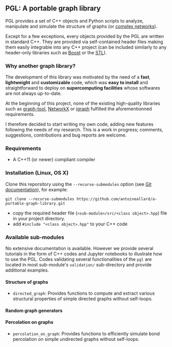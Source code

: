 ## PGL: A portable graph library

PGL provides a set of C++<!--/Python--> objects and Python scripts to analyze, manipulate and simulate the structure of graphs (or [complex networks]).

Except for a few exceptions, every objects provided by the PGL are written in standard C++. They are provided via self-contained header files making them easily integrable into any C++ project (can be included similarly to any header-only libraries such as [Boost] or the [STL]).

<!--- Some functionalities of the C++ library are also available as a Python module. Objects in this module are simple wrappers around the C++ objects generated by [pybind11].--->

### Why another graph library?

The development of this library was motivated by the need of a __fast__, __lightweight__ and __customizable__ code, which was __easy to install__ and straightforward to deploy on __supercomputing facilities__ whose softwares are not always up-to-date.

At the beginning of this project, none of the existing high-quality libraries such as [graph-tool], [NetworkX] or [igraph] fulfilled the aforementionned requirements.

I therefore decided to start writing my own code, adding new features following the needs of my research. This is a work in progress; comments, suggestions, contributions and bug reports are welcome.

### Requirements

  * A C++11 (or newer) compliant compiler
  <!--- * python 3.x (for the Python module)--->
  <!--- * [pybind11] (for the Python module; should be installed automatically)--->


### Installation (Linux, OS X)

Clone this reporsitory using the `--recurse-submodules` option (see [Git documentation]), for example:
```
git clone --recurse-submodules https://github.com/antoineallard/a-portable-graph-library.git
```

<!--- ##### C++--->
* copy the required header file (`<sub-module>/src/<class object>.hpp`) file in your project directory.
* add `#include "<class object>.hpp"` to your C++ code

<!--- ##### Python module
  * clone this repository
  * `cd a-portable-graph-library`
  * `pip3 install --global-option=build_ext --global-option="-I"${PWD} python_module_setup/`
  * add `import pgl` to your Python script--->


### Available sub-modules

No extensive documentation is available. However we provide several tutorials in the form of C++ codes and Jupyter notebooks to illustrate how to use the PGL. Codes validating several functionalities of the `pgl` are located in most sub-module's `validation/` sub-directory and provide additional examples.

#### Structure of graphs

* `directed_graph`: Provides functions to compute and extract various structural properties of simple directed graphs without self-loops.
<!--- Most of these functionalities are also available in the `pgl` Python module.--->


#### Random graph generators

<!---* `lcloning.py` [[source]](src_python/lcloning.py): A python script that generates an undirected edgelist using the [L-cloning algorithm][6]. As the number of copies goes to infinity, the generated edgelist belongs to the ensemble considered in the message passing approach.--->


#### Percolation on graphs

  * `percolation_on_graph`: Provides functions to efficiently simulate bond percolation on simple undirected graphs without self-loops.



[Boost]:              https://www.boost.org
[complex networks]:   https://en.wikipedia.org/wiki/Complex_network
[Eigen]:              http://eigen.tuxfamily.org
[Git documentation]:  https://git-scm.com/book/en/v2/Git-Tools-Submodules
[graph-tool]:         https://graph-tool.skewed.de/
[igraph]:             https://igraph.org/
[NetworkX]:           https://networkx.github.io/
[pybind11]:           https://github.com/pybind/pybind11
[Spectra]:            https://spectralib.org/
[STL]:                https://en.cppreference.com/w


[2]: http://doi.org/10.1103/PhysRevE.64.026118
[5]: http://doi.org/10.1103/PhysRevLett.113.208702
[6]: http://doi.org/10.1103/PhysRevE.91.052807
